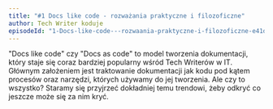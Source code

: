 ```yaml
---
title: "#1 Docs like code - rozważania praktyczne i filozoficzne"
author: Tech Writer koduje
episodeId: "1-Docs-like-code---rozwaania-praktyczne-i-filozoficzne-e41dsc"
---
```


"Docs like code" czy "Docs as code" to model tworzenia dokumentacji, który staje
się coraz bardziej popularny wśród Tech Writerów w IT. Głównym założeniem jest
traktowanie dokumentacji jak kodu pod kątem procesów oraz narzędzi, których
używamy do jej tworzenia. Ale czy to wszystko? Staramy się przyjrzeć dokładniej
temu trendowi, żeby odkryć co jeszcze może się za nim kryć.

